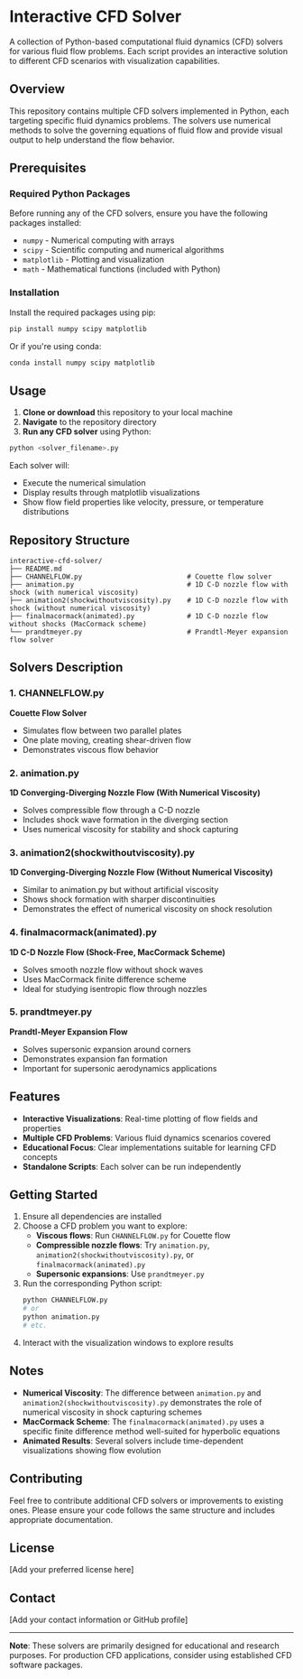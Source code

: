 # Interactive CFD Solver

A collection of Python-based computational fluid dynamics (CFD) solvers for various fluid flow problems. Each script provides an interactive solution to different CFD scenarios with visualization capabilities.

## Overview

This repository contains multiple CFD solvers implemented in Python, each targeting specific fluid dynamics problems. The solvers use numerical methods to solve the governing equations of fluid flow and provide visual output to help understand the flow behavior.

## Prerequisites

### Required Python Packages

Before running any of the CFD solvers, ensure you have the following packages installed:

- `numpy` - Numerical computing with arrays
- `scipy` - Scientific computing and numerical algorithms  
- `matplotlib` - Plotting and visualization
- `math` - Mathematical functions (included with Python)

### Installation

Install the required packages using pip:

```bash
pip install numpy scipy matplotlib
```

Or if you're using conda:

```bash
conda install numpy scipy matplotlib
```

## Usage

1. **Clone or download** this repository to your local machine
2. **Navigate** to the repository directory
3. **Run any CFD solver** using Python:

```bash
python <solver_filename>.py
```

Each solver will:
- Execute the numerical simulation
- Display results through matplotlib visualizations
- Show flow field properties like velocity, pressure, or temperature distributions

## Repository Structure

```
interactive-cfd-solver/
├── README.md
├── CHANNELFLOW.py                          # Couette flow solver
├── animation.py                            # 1D C-D nozzle flow with shock (with numerical viscosity)
├── animation2(shockwithoutviscosity).py    # 1D C-D nozzle flow with shock (without numerical viscosity)
├── finalmacormack(animated).py             # 1D C-D nozzle flow without shocks (MacCormack scheme)
└── prandtmeyer.py                          # Prandtl-Meyer expansion flow solver
```

## Solvers Description

### 1. CHANNELFLOW.py
**Couette Flow Solver**
- Simulates flow between two parallel plates
- One plate moving, creating shear-driven flow
- Demonstrates viscous flow behavior

### 2. animation.py
**1D Converging-Diverging Nozzle Flow (With Numerical Viscosity)**
- Solves compressible flow through a C-D nozzle
- Includes shock wave formation in the diverging section
- Uses numerical viscosity for stability and shock capturing

### 3. animation2(shockwithoutviscosity).py
**1D Converging-Diverging Nozzle Flow (Without Numerical Viscosity)**
- Similar to animation.py but without artificial viscosity
- Shows shock formation with sharper discontinuities
- Demonstrates the effect of numerical viscosity on shock resolution

### 4. finalmacormack(animated).py
**1D C-D Nozzle Flow (Shock-Free, MacCormack Scheme)**
- Solves smooth nozzle flow without shock waves
- Uses MacCormack finite difference scheme
- Ideal for studying isentropic flow through nozzles

### 5. prandtmeyer.py
**Prandtl-Meyer Expansion Flow**
- Solves supersonic expansion around corners
- Demonstrates expansion fan formation
- Important for supersonic aerodynamics applications

## Features

- **Interactive Visualizations**: Real-time plotting of flow fields and properties
- **Multiple CFD Problems**: Various fluid dynamics scenarios covered
- **Educational Focus**: Clear implementations suitable for learning CFD concepts
- **Standalone Scripts**: Each solver can be run independently

## Getting Started

1. Ensure all dependencies are installed
2. Choose a CFD problem you want to explore:
   - **Viscous flows**: Run `CHANNELFLOW.py` for Couette flow
   - **Compressible nozzle flows**: Try `animation.py`, `animation2(shockwithoutviscosity).py`, or `finalmacormack(animated).py`
   - **Supersonic expansions**: Use `prandtmeyer.py`
3. Run the corresponding Python script:
   ```bash
   python CHANNELFLOW.py
   # or
   python animation.py
   # etc.
   ```
4. Interact with the visualization windows to explore results

## Notes

- **Numerical Viscosity**: The difference between `animation.py` and `animation2(shockwithoutviscosity).py` demonstrates the role of numerical viscosity in shock capturing schemes
- **MacCormack Scheme**: The `finalmacormack(animated).py` uses a specific finite difference method well-suited for hyperbolic equations
- **Animated Results**: Several solvers include time-dependent visualizations showing flow evolution

## Contributing

Feel free to contribute additional CFD solvers or improvements to existing ones. Please ensure your code follows the same structure and includes appropriate documentation.

## License

[Add your preferred license here]

## Contact

[Add your contact information or GitHub profile]

---

**Note**: These solvers are primarily designed for educational and research purposes. For production CFD applications, consider using established CFD software packages.
